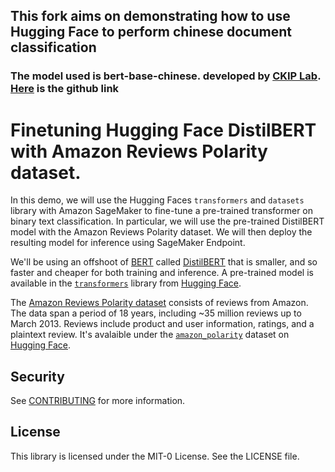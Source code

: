 ## This fork aims on demonstrating how to use Hugging Face to perform chinese document classification 
### The model used is bert-base-chinese. developed by [CKIP Lab](https://ckip.iis.sinica.edu.tw/). [Here](https://github.com/ckiplab/ckip-transformers) is the github link 


# Finetuning Hugging Face DistilBERT with Amazon Reviews Polarity dataset.

In this demo, we will use the Hugging Faces `transformers` and `datasets` library with Amazon SageMaker to fine-tune a pre-trained transformer on binary text classification. In particular, we will use the pre-trained DistilBERT model with the Amazon Reviews Polarity dataset.
We will then deploy the resulting model for inference using SageMaker Endpoint.

We'll be using an offshoot of [BERT](https://arxiv.org/abs/1810.04805) called [DistilBERT](https://arxiv.org/abs/1910.01108) that is smaller, and so faster and cheaper for both training and inference. A pre-trained model is available in the [`transformers`](https://huggingface.co/transformers/) library from [Hugging Face](https://huggingface.co/).

The [Amazon Reviews Polarity dataset](https://github.com/dsk78/Text-Classification---Amazon-Reviews-Polarity) consists of reviews from Amazon. The data span a period of 18 years, including ~35 million reviews up to March 2013. Reviews include product and user information, ratings, and a plaintext review. It's avalaible under the [`amazon_polarity`](https://huggingface.co/datasets/amazon_polarity) dataset on [Hugging Face](https://huggingface.co/).

## Security
See [CONTRIBUTING](CONTRIBUTING.md#security-issue-notifications) for more information.

## License
This library is licensed under the MIT-0 License. See the LICENSE file.
